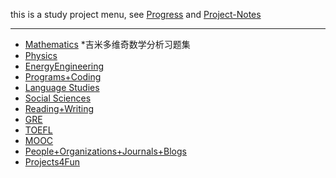 this is a study project menu, see [Progress](https://github.com/AAAlimjan/Study-Notes-2019/projects) and [Project-Notes](https://github.com/AAAlimjan/Study-Notes-2019/wiki)

------

- [Mathematics](https://github.com/AAAlimjan/ComingBack/tree/master/Mathematics) 
   *吉米多维奇数学分析习题集
- [Physics](https://github.com/AAAlimjan/stuff2019/tree/master/Physics) 
- [EnergyEngineering](https://github.com/AAAlimjan/ComingBack/tree/master/EnergyEngineering)
- [Programs+Coding](https://github.com/AAAlimjan/ComingBack/tree/master/Coding) 
- [Language Studies](https://github.com/AAAlimjan/ComingBack/tree/master/Studying%20Russian)
- [Social Sciences](https://github.com/AAAlimjan/ComingBack/tree/master/Social%20Sciences) 
- [Reading+Writing](https://github.com/AAAlimjan/ComingBack/tree/master/Reading%20Challenge) 
- [GRE](https://github.com/AAAlimjan/ComingBack/tree/master/GRE) 
- [TOEFL](https://github.com/AAAlimjan/Study-Notes-2019/tree/master/TOEFL) 
- [MOOC](https://github.com/AAAlimjan/Study-Notes-2019/tree/master/MOOC)
- [People+Organizations+Journals+Blogs](https://github.com/AAAlimjan/Study-Notes-2019/tree/master/Organizations%20&%20Journals)
- [Projects4Fun](https://github.com/AAAlimjan/Study-Projects/tree/master/Fun)
